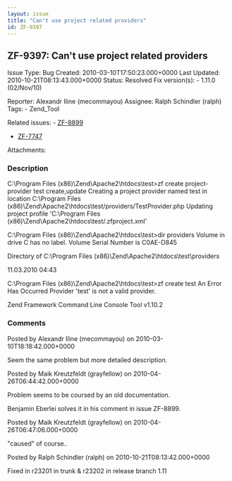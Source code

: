 ```yaml
---
layout: issue
title: "Can't use project related providers"
id: ZF-9397
---
```


ZF-9397: Can't use project related providers
--------------------------------------------

 Issue Type: Bug Created: 2010-03-10T17:50:23.000+0000 Last Updated: 2010-10-21T08:13:43.000+0000 Status: Resolved Fix version(s): - 1.11.0 (02/Nov/10)
 
 Reporter:  Alexandr Iline (mecommayou)  Assignee:  Ralph Schindler (ralph)  Tags: - Zend\_Tool
 
 Related issues: - [ZF-8899](/issues/browse/ZF-8899)
- [ZF-7747](/issues/browse/ZF-7747)
 
 Attachments: 
### Description

C:\\Program Files (x86)\\Zend\\Apache2\\htdocs\\test>zf create project-provider test create,update Creating a project provider named test in location C:\\Program Files (x86)\\Zend\\Apache2\\htdocs\\test/providers/TestProvider.php Updating project profile 'C:\\Program Files (x86)\\Zend\\Apache2\\htdocs\\test/.zfproject.xml'

C:\\Program Files (x86)\\Zend\\Apache2\\htdocs\\test>dir providers Volume in drive C has no label. Volume Serial Number is C0AE-D845

Directory of C:\\Program Files (x86)\\Zend\\Apache2\\htdocs\\test\\providers

11.03.2010 04:43

C:\\Program Files (x86)\\Zend\\Apache2\\htdocs\\test>zf create test An Error Has Occurred Provider 'test' is not a valid provider.

Zend Framework Command Line Console Tool v1.10.2

 

 

### Comments

Posted by Alexandr Iline (mecommayou) on 2010-03-10T18:18:42.000+0000

Seem the same problem but more detailed description.

 

 

Posted by Maik Kreutzfeldt (grayfellow) on 2010-04-26T06:44:42.000+0000

Problem seems to be coursed by an old documentation.

Benjamin Eberlei solves it in his comment in issue ZF-8899.

 

 

Posted by Maik Kreutzfeldt (grayfellow) on 2010-04-26T06:47:06.000+0000

"caused" of course..

 

 

Posted by Ralph Schindler (ralph) on 2010-10-21T08:13:42.000+0000

Fixed in r23201 in trunk & r23202 in release branch 1.11

 

 